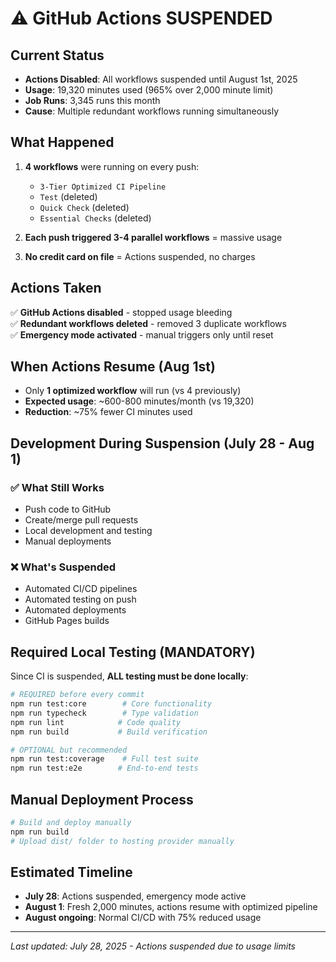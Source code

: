 # ⚠️ GitHub Actions SUSPENDED

## Current Status

- **Actions Disabled**: All workflows suspended until August 1st, 2025
- **Usage**: 19,320 minutes used (965% over 2,000 minute limit)
- **Job Runs**: 3,345 runs this month
- **Cause**: Multiple redundant workflows running simultaneously

## What Happened

1. **4 workflows** were running on every push:
   - `3-Tier Optimized CI Pipeline`
   - `Test` (deleted)
   - `Quick Check` (deleted)
   - `Essential Checks` (deleted)

2. **Each push triggered 3-4 parallel workflows** = massive usage

3. **No credit card on file** = Actions suspended, no charges

## Actions Taken

✅ **GitHub Actions disabled** - stopped usage bleeding  
✅ **Redundant workflows deleted** - removed 3 duplicate workflows  
✅ **Emergency mode activated** - manual triggers only until reset

## When Actions Resume (Aug 1st)

- Only **1 optimized workflow** will run (vs 4 previously)
- **Expected usage**: ~600-800 minutes/month (vs 19,320)
- **Reduction**: ~75% fewer CI minutes used

## Development During Suspension (July 28 - Aug 1)

### ✅ What Still Works

- Push code to GitHub
- Create/merge pull requests
- Local development and testing
- Manual deployments

### ❌ What's Suspended

- Automated CI/CD pipelines
- Automated testing on push
- Automated deployments
- GitHub Pages builds

## Required Local Testing (MANDATORY)

Since CI is suspended, **ALL testing must be done locally**:

```bash
# REQUIRED before every commit
npm run test:core        # Core functionality
npm run typecheck        # Type validation
npm run lint            # Code quality
npm run build           # Build verification

# OPTIONAL but recommended
npm run test:coverage    # Full test suite
npm run test:e2e        # End-to-end tests
```

## Manual Deployment Process

```bash
# Build and deploy manually
npm run build
# Upload dist/ folder to hosting provider manually
```

## Estimated Timeline

- **July 28**: Actions suspended, emergency mode active
- **August 1**: Fresh 2,000 minutes, actions resume with optimized pipeline
- **August ongoing**: Normal CI/CD with 75% reduced usage

---

_Last updated: July 28, 2025 - Actions suspended due to usage limits_
